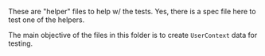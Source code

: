 These are "helper" files to help w/ the tests.  Yes, there is a spec file here to test one of the helpers.

The main objective of the files in this folder is to create `UserContext` data for testing.
